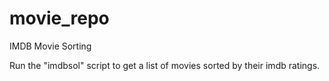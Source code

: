 # movie_repo
IMDB Movie Sorting

Run the "imdbsol" script to get a list of movies sorted by their imdb ratings.

